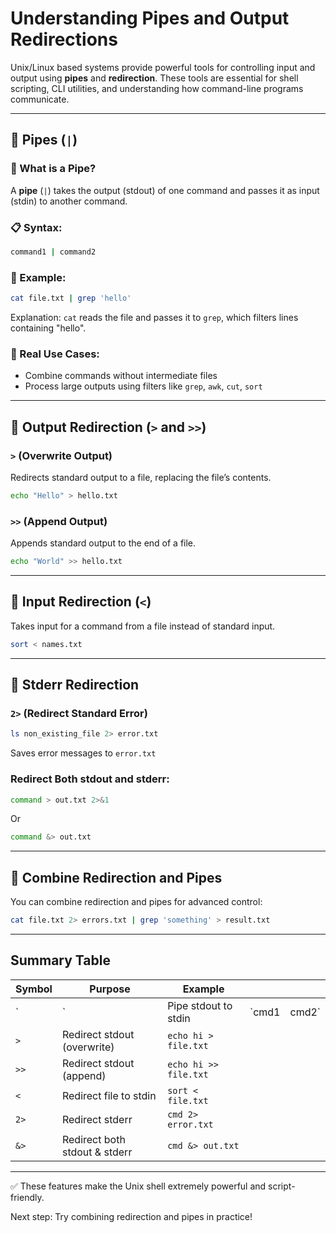# Understanding Pipes and Output Redirections

Unix/Linux based systems provide powerful tools for controlling input and output using **pipes** and **redirection**. These tools are essential for shell scripting, CLI utilities, and understanding how command-line programs communicate.

---

## 🔁 Pipes (`|`)

### 📌 What is a Pipe?

A **pipe** (`|`) takes the output (stdout) of one command and passes it as input (stdin) to another command.

### 📋 Syntax:

```bash
command1 | command2
```

### 🔧 Example:

```bash
cat file.txt | grep 'hello'
```

Explanation: `cat` reads the file and passes it to `grep`, which filters lines containing "hello".

### 🧠 Real Use Cases:

* Combine commands without intermediate files
* Process large outputs using filters like `grep`, `awk`, `cut`, `sort`

---

## 🔁 Output Redirection (`>` and `>>`)

### `>` (Overwrite Output)

Redirects standard output to a file, replacing the file’s contents.

```bash
echo "Hello" > hello.txt
```

### `>>` (Append Output)

Appends standard output to the end of a file.

```bash
echo "World" >> hello.txt
```

---

## 🔁 Input Redirection (`<`)

Takes input for a command from a file instead of standard input.

```bash
sort < names.txt
```

---

## 🔁 Stderr Redirection

### `2>` (Redirect Standard Error)

```bash
ls non_existing_file 2> error.txt
```

Saves error messages to `error.txt`

### Redirect Both stdout and stderr:

```bash
command > out.txt 2>&1
```

Or

```bash
command &> out.txt
```

---

## 🔁 Combine Redirection and Pipes

You can combine redirection and pipes for advanced control:

```bash
cat file.txt 2> errors.txt | grep 'something' > result.txt
```

---

## Summary Table

| Symbol | Purpose                       | Example               |        |        |
| ------ | ----------------------------- | --------------------- | ------ | ------ |
| \`     | \`                            | Pipe stdout to stdin  | \`cmd1 | cmd2\` |
| `>`    | Redirect stdout (overwrite)   | `echo hi > file.txt`  |        |        |
| `>>`   | Redirect stdout (append)      | `echo hi >> file.txt` |        |        |
| `<`    | Redirect file to stdin        | `sort < file.txt`     |        |        |
| `2>`   | Redirect stderr               | `cmd 2> error.txt`    |        |        |
| `&>`   | Redirect both stdout & stderr | `cmd &> out.txt`      |        |        |

---

✅ These features make the Unix shell extremely powerful and script-friendly.

Next step: Try combining redirection and pipes in practice!
